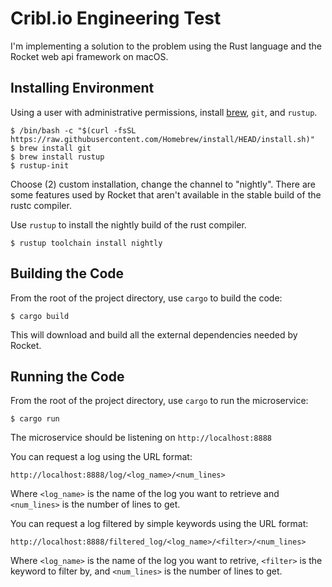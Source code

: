 # Cribl.io Engineering Test

I'm implementing a solution to the problem using the Rust language and the Rocket web api framework on macOS.

## Installing Environment

Using a user with administrative permissions, install [brew](https://brew.sh), `git`, and `rustup`.

	$ /bin/bash -c "$(curl -fsSL https://raw.githubusercontent.com/Homebrew/install/HEAD/install.sh)"
	$ brew install git
    $ brew install rustup
	$ rustup-init

Choose (2) custom installation, change the channel to "nightly". There are some features used by Rocket that aren't available in the stable build of the rustc compiler. 

Use `rustup` to install the nightly build of the rust compiler.

	$ rustup toolchain install nightly

## Building the Code

From the root of the project directory, use `cargo` to build the code:

    $ cargo build

This will download and build all the external dependencies needed by Rocket.

## Running the Code

From the root of the project directory, use `cargo` to run the microservice:

    $ cargo run

The microservice should be listening on `http://localhost:8888`

You can request a log using the URL format:

    http://localhost:8888/log/<log_name>/<num_lines>

Where `<log_name>` is the name of the log you want to retrieve and `<num_lines>` is the number of lines to get.

You can request a log filtered by simple keywords using the URL format:

    http://localhost:8888/filtered_log/<log_name>/<filter>/<num_lines>

Where `<log_name>` is the name of the log you want to retrive, `<filter>` is the keyword to filter by, and `<num_lines>` is the number of lines to get.
